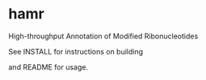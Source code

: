 hamr
====

High-throughput Annotation of Modified Ribonucleotides

See INSTALL for instructions on building

and README for usage.
